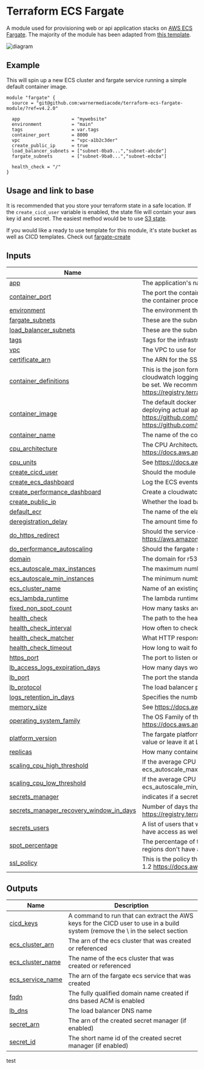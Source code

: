 <!-- BEGIN_TF_DOCS -->
# Terraform ECS Fargate

A module used for provisioning web or api application stacks on [AWS ECS Fargate][fargate]. The majority of the module has been adapted from [this template][fargate-template].

![diagram](diagram.png)

## Example
This will spin up a new ECS cluster and fargate service running a simple default container image.

```
module "fargate" {
  source = "git@github.com:warnermediacode/terraform-ecs-fargate-module/?ref=v4.2.0"

  app                   = "mywebsite"
  environment           = "main"
  tags                  = var.tags
  container_port        = 8000
  vpc                   = "vpc-a1b2c3der"
  create_public_ip      = true
  load_balancer_subnets = ["subnet-0ba9...","subnet-abcde"]
  fargate_subnets       = ["subnet-9ba0...","subnet-edcba"]

  health_check = "/"
}
```

## Usage and link to base

It is recommended that you store your terraform state in a safe location. If the `create_cicd_user` variable is enabled, the state file will contain your aws key id and secret. The easiest method would be to use [S3 state][s3-state].

If you would like a ready to use template for this module, it's state bucket as well as CICD templates. Check out [fargate-create][fargate-create]

## Inputs

| Name | Description | Type | Default | Required |
|------|-------------|------|---------|:--------:|
| <a name="input_app"></a> [app](#input\_app) | The application's name | `string` | n/a | yes |
| <a name="input_container_port"></a> [container\_port](#input\_container\_port) | The port the container will listen on, used for load balancer health check Best practice is that this value is higher than 1024 so the container processes isn't running at root. | `string` | n/a | yes |
| <a name="input_environment"></a> [environment](#input\_environment) | The environment that is being built | `string` | n/a | yes |
| <a name="input_fargate_subnets"></a> [fargate\_subnets](#input\_fargate\_subnets) | These are the subnet ids that the containers will use | `list(any)` | n/a | yes |
| <a name="input_load_balancer_subnets"></a> [load\_balancer\_subnets](#input\_load\_balancer\_subnets) | These are the subnet ids that the load balancer will use | `list(any)` | n/a | yes |
| <a name="input_tags"></a> [tags](#input\_tags) | Tags for the infrastructure | `map(string)` | n/a | yes |
| <a name="input_vpc"></a> [vpc](#input\_vpc) | The VPC to use for the Fargate cluster | `any` | n/a | yes |
| <a name="input_certificate_arn"></a> [certificate\_arn](#input\_certificate\_arn) | The ARN for the SSL certificate, if this is not blank it will use it instead of requesting a dns validated ACM certificate | `string` | `""` | no |
| <a name="input_container_definitions"></a> [container\_definitions](#input\_container\_definitions) | This is the json formatted container definition for the task. By default, a definition with the indicated container image and cloudwatch logging will be provided. Setting this will override the defaults allowing configuration like environment variables to be set. We recommend using this module to help build the json rather than doing it in a large string: https://registry.terraform.io/modules/cloudposse/ecs-container-definition/aws/latest | `string` | `""` | no |
| <a name="input_container_image"></a> [container\_image](#input\_container\_image) | The default docker image to deploy with the infrastructure. Note that you can use the fargate CLI for application concerns like deploying actual application images and environment variables on top of the infrastructure provisioned by this template https://github.com/turnerlabs/fargate note that the source for the turner default backend image is here: https://github.com/turnerlabs/turner-defaultbackend | `string` | `"ghcr.io/warnermedia/fargate-default-backend:v0.9.0"` | no |
| <a name="input_container_name"></a> [container\_name](#input\_container\_name) | The name of the container to run | `string` | `"app"` | no |
| <a name="input_cpu_architecture"></a> [cpu\_architecture](#input\_cpu\_architecture) | The CPU Architecture X86\_64 or ARM64 for Graviton, see https://docs.aws.amazon.com/AmazonECS/latest/developerguide/task_definition_parameters.html#runtime-platform | `string` | `"X86_64"` | no |
| <a name="input_cpu_units"></a> [cpu\_units](#input\_cpu\_units) | See https://docs.aws.amazon.com/AmazonECS/latest/developerguide/task_definition_parameters.html#task_size | `number` | `256` | no |
| <a name="input_create_cicd_user"></a> [create\_cicd\_user](#input\_create\_cicd\_user) | Should the module create an iam user with permissions tuned for cicd (cicf.tf) | `bool` | `false` | no |
| <a name="input_create_ecs_dashboard"></a> [create\_ecs\_dashboard](#input\_create\_ecs\_dashboard) | Log the ECS events happening in fargate and create a cloudwatch dashboard that shows these messages | `bool` | `false` | no |
| <a name="input_create_performance_dashboard"></a> [create\_performance\_dashboard](#input\_create\_performance\_dashboard) | Create a cloudwatch dashboard containing popular performance metrics about fargate | `bool` | `true` | no |
| <a name="input_create_public_ip"></a> [create\_public\_ip](#input\_create\_public\_ip) | Whether the load balancer is available on the public internet. The containers will always get subnet ips. | `bool` | `false` | no |
| <a name="input_default_ecr"></a> [default\_ecr](#input\_default\_ecr) | The name of the elastic container registry in this account that the CICD user will be given write permission | `string` | `""` | no |
| <a name="input_deregistration_delay"></a> [deregistration\_delay](#input\_deregistration\_delay) | The amount time for Elastic Load Balancing to wait before changing the state of a deregistering target from draining to unused | `string` | `"30"` | no |
| <a name="input_do_https_redirect"></a> [do\_https\_redirect](#input\_do\_https\_redirect) | Should the service do http to https redirects, or just standard http hosting? This is done via alb rules https://aws.amazon.com/premiumsupport/knowledge-center/elb-redirect-http-to-https-using-alb/ | `bool` | `false` | no |
| <a name="input_do_performance_autoscaling"></a> [do\_performance\_autoscaling](#input\_do\_performance\_autoscaling) | Should the fargate service scale up and down with cpu usage | `bool` | `false` | no |
| <a name="input_domain"></a> [domain](#input\_domain) | The domain for r53 registration, leave blank to indicate not using route53 | `string` | `""` | no |
| <a name="input_ecs_autoscale_max_instances"></a> [ecs\_autoscale\_max\_instances](#input\_ecs\_autoscale\_max\_instances) | The maximum number of containers that should be running when scaling up | `number` | `4` | no |
| <a name="input_ecs_autoscale_min_instances"></a> [ecs\_autoscale\_min\_instances](#input\_ecs\_autoscale\_min\_instances) | The minimum number of containers that should be running. Must be at least 1. For production, consider using at least "2". | `number` | `1` | no |
| <a name="input_ecs_cluster_name"></a> [ecs\_cluster\_name](#input\_ecs\_cluster\_name) | Name of an existing ECS cluster, if left blank it will create one with the app and environment values | `string` | `""` | no |
| <a name="input_ecs_lambda_runtime"></a> [ecs\_lambda\_runtime](#input\_ecs\_lambda\_runtime) | The lambda runtime for the ecs dashboard, provided here so that it is easy to update to the latest supported | `string` | `"nodejs14.x"` | no |
| <a name="input_fixed_non_spot_count"></a> [fixed\_non\_spot\_count](#input\_fixed\_non\_spot\_count) | How many tasks are required stay normal fargate (non-spot) instances despite the percentages | `number` | `1` | no |
| <a name="input_health_check"></a> [health\_check](#input\_health\_check) | The path to the health check for the load balancer to know if the container(s) are ready | `string` | `"/"` | no |
| <a name="input_health_check_interval"></a> [health\_check\_interval](#input\_health\_check\_interval) | How often to check the liveliness of the container | `string` | `"30"` | no |
| <a name="input_health_check_matcher"></a> [health\_check\_matcher](#input\_health\_check\_matcher) | What HTTP response code to listen for | `string` | `"200"` | no |
| <a name="input_health_check_timeout"></a> [health\_check\_timeout](#input\_health\_check\_timeout) | How long to wait for the response on the health check path | `string` | `"10"` | no |
| <a name="input_https_port"></a> [https\_port](#input\_https\_port) | The port to listen on for HTTPS (if it is enabled), always use 443 | `string` | `"443"` | no |
| <a name="input_lb_access_logs_expiration_days"></a> [lb\_access\_logs\_expiration\_days](#input\_lb\_access\_logs\_expiration\_days) | How many days worth of load balancer logs to keep in s3 | `string` | `"3"` | no |
| <a name="input_lb_port"></a> [lb\_port](#input\_lb\_port) | The port the standard http load balancer will listen on | `string` | `"80"` | no |
| <a name="input_lb_protocol"></a> [lb\_protocol](#input\_lb\_protocol) | The load balancer protocol | `string` | `"HTTP"` | no |
| <a name="input_logs_retention_in_days"></a> [logs\_retention\_in\_days](#input\_logs\_retention\_in\_days) | Specifies the number of days you want to retain log events | `number` | `90` | no |
| <a name="input_memory_size"></a> [memory\_size](#input\_memory\_size) | See https://docs.aws.amazon.com/AmazonECS/latest/developerguide/task_definition_parameters.html#task_size | `number` | `512` | no |
| <a name="input_operating_system_family"></a> [operating\_system\_family](#input\_operating\_system\_family) | The OS Family of the task, see https://docs.aws.amazon.com/AmazonECS/latest/developerguide/task_definition_parameters.html#runtime-platform | `string` | `"LINUX"` | no |
| <a name="input_platform_version"></a> [platform\_version](#input\_platform\_version) | The fargate platform version. These version numbers are different between linux and windows, make sure to use the correct value or leave it at LATEST: https://docs.aws.amazon.com/AmazonECS/latest/developerguide/platform_versions.html | `string` | `"LATEST"` | no |
| <a name="input_replicas"></a> [replicas](#input\_replicas) | How many containers to run | `number` | `1` | no |
| <a name="input_scaling_cpu_high_threshold"></a> [scaling\_cpu\_high\_threshold](#input\_scaling\_cpu\_high\_threshold) | If the average CPU utilization over a minute rises to this threshold, the number of containers will be increased (but not above ecs\_autoscale\_max\_instances). | `string` | `"80"` | no |
| <a name="input_scaling_cpu_low_threshold"></a> [scaling\_cpu\_low\_threshold](#input\_scaling\_cpu\_low\_threshold) | If the average CPU utilization over a minute drops to this threshold, the number of containers will be reduced (but not below ecs\_autoscale\_min\_instances). | `string` | `"20"` | no |
| <a name="input_secrets_manager"></a> [secrets\_manager](#input\_secrets\_manager) | indicates if a secrets manager | `bool` | `false` | no |
| <a name="input_secrets_manager_recovery_window_in_days"></a> [secrets\_manager\_recovery\_window\_in\_days](#input\_secrets\_manager\_recovery\_window\_in\_days) | Number of days that secrets manager will wait before fully deleting a secret, set to 0 to delete immediately https://registry.terraform.io/providers/hashicorp/aws/latest/docs/resources/secretsmanager_secret#recovery_window_in_days | `number` | `7` | no |
| <a name="input_secrets_users"></a> [secrets\_users](#input\_secrets\_users) | A list of users that will have full access to the secrets manager and its kms key, the current user applying the terraform will have access as well. | `list(any)` | `[]` | no |
| <a name="input_spot_percentage"></a> [spot\_percentage](#input\_spot\_percentage) | The percentage of tasks in the service that should run as spot instances. This also works for ARM/Graviton, but beware, some regions don't have any capacity or support for ARM spot | `number` | `0` | no |
| <a name="input_ssl_policy"></a> [ssl\_policy](#input\_ssl\_policy) | This is the policy that controls the specifics about TLS/SSL versions and supported ciphers. This default will only support TLS 1.2 https://docs.aws.amazon.com/elasticloadbalancing/latest/application/create-https-listener.html#describe-ssl-policies | `string` | `"ELBSecurityPolicy-TLS-1-2-Ext-2018-06"` | no |

## Outputs

| Name | Description |
|------|-------------|
| <a name="output_cicd_keys"></a> [cicd\_keys](#output\_cicd\_keys) | A command to run that can extract the AWS keys for the CICD user to use in a build system (remove the \ in the select section |
| <a name="output_ecs_cluster_arn"></a> [ecs\_cluster\_arn](#output\_ecs\_cluster\_arn) | The arn of the ecs cluster that was created or referenced |
| <a name="output_ecs_cluster_name"></a> [ecs\_cluster\_name](#output\_ecs\_cluster\_name) | The name of the ecs cluster that was created or referenced |
| <a name="output_ecs_service_name"></a> [ecs\_service\_name](#output\_ecs\_service\_name) | The arn of the fargate ecs service that was created |
| <a name="output_fqdn"></a> [fqdn](#output\_fqdn) | The fully qualified domain name created if dns based ACM is enabled |
| <a name="output_lb_dns"></a> [lb\_dns](#output\_lb\_dns) | The load balancer DNS name |
| <a name="output_secret_arn"></a> [secret\_arn](#output\_secret\_arn) | The arn of the created secret manager (if enabled) |
| <a name="output_secret_id"></a> [secret\_id](#output\_secret\_id) | The short name id of the created secret manager (if enabled) |

[fargate]: https://aws.amazon.com/fargate/
[fargate-template]: https://github.com/turnerlabs/terraform-ecs-fargate
[s3-state]: https://www.terraform.io/language/settings/backends/s3
[fargate-create]: https://github.com/turnerlabs/fargate-create
<!-- END_TF_DOCS -->test
